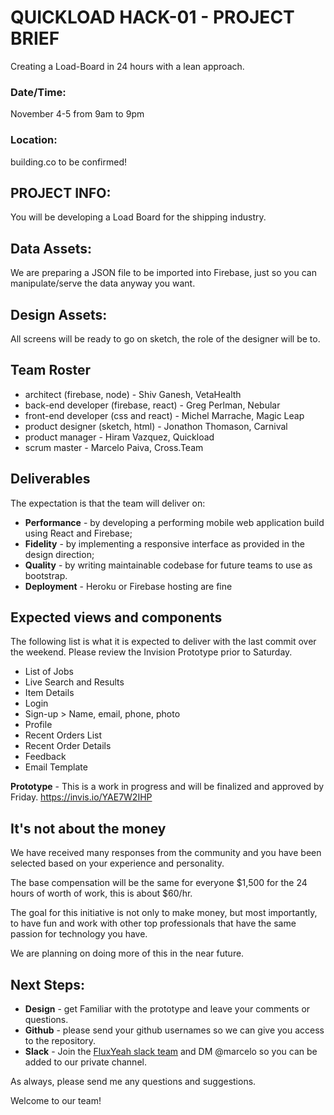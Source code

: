 

# QUICKLOAD HACK-01 - PROJECT BRIEF
Creating a Load-Board in 24 hours with a lean approach.

### Date/Time:
November 4-5 from 9am to 9pm  

### Location:
building.co to be confirmed!

## PROJECT INFO:
You will be developing a Load Board for the shipping industry.

## Data Assets:
We are preparing a JSON file to be imported into Firebase, just so you can manipulate/serve the data anyway you want.

## Design Assets:
All screens will be ready to go on sketch, the role of the designer will be to.

## Team Roster
- architect (firebase, node) - Shiv Ganesh, VetaHealth
- back-end developer (firebase, react) - Greg Perlman, Nebular
- front-end developer (css and react) - Michel Marrache, Magic Leap
- product designer (sketch, html) - Jonathon Thomason, Carnival
- product manager - Hiram Vazquez, Quickload
- scrum master - Marcelo Paiva, Cross.Team

## Deliverables
The expectation is that the team will deliver on:
- **Performance** - by developing a performing mobile web application build using React and Firebase;
- **Fidelity** - by implementing a responsive interface as provided in the design direction;
- **Quality** - by writing maintainable codebase for future teams to use as bootstrap.
- **Deployment** - Heroku or Firebase hosting are fine

## Expected views and components
The following list is what it is expected to deliver with the last commit over the weekend. Please review the Invision Prototype prior to Saturday.
- List of Jobs
- Live Search and Results
- Item Details
- Login
- Sign-up > Name, email, phone, photo
- Profile
- Recent Orders List
- Recent Order Details
- Feedback
- Email Template

**Prototype** - This is a work in progress and will be finalized and approved by Friday.
https://invis.io/YAE7W2IHP

## It's not about the money
We have received many responses from the community and you have been selected based on your experience and personality.

The base compensation will be the same for everyone $1,500 for the 24 hours of worth of work, this is about $60/hr.

The goal for this initiative is not only to make money, but most importantly, to have fun and work with other top professionals that have the same passion for technology you have.

We are planning on doing more of this in the near future.

## Next Steps:
- **Design** - get Familiar with the prototype and leave your comments or questions.
- **Github** - please send your github usernames so we can give you access to the repository.
- **Slack** - Join the [FluxYeah slack team](http://fluxyeah.slack.com) and DM @marcelo so you can be added to our private channel.

As always, please send me any questions and suggestions.

Welcome to our team!
